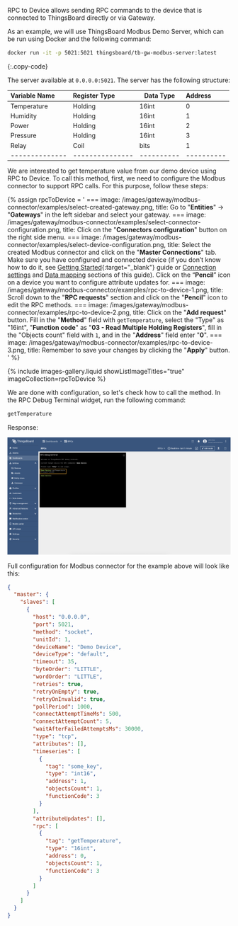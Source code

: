 RPC to Device allows sending RPC commands to the device that is connected to ThingsBoard directly 
or via Gateway.

As an example, we will use ThingsBoard Modbus Demo Server, which can be run using Docker and the following command:

```bash
docker run -it -p 5021:5021 thingsboard/tb-gw-modbus-server:latest
```
{:.copy-code}

The server available at `0.0.0.0:5021`. The server has the following structure:

| Variable Name  | Register Type   | Data Type  | Address    |
|:---------------|:----------------|------------|:-----------|
| Temperature    | Holding         | 16int      | 0          |
| Humidity       | Holding         | 16int      | 1          |
| Power          | Holding         | 16int      | 2          |
| Pressure       | Holding         | 16int      | 3          |
| Relay          | Coil            | bits       | 1          |
| -------------- | --------------- | ---------- | ---------- |

We are interested to get temperature value from our demo device using RPC to Device.
To call this method, first, we need to configure the Modbus connector to support RPC calls. For this purpose, follow
these steps:

{% assign rpcToDevice = '
    ===
        image: /images/gateway/modbus-connector/examples/select-created-gateway.png,
        title: Go to "**Entities**" → "**Gateways**" in the left sidebar and select your gateway.
    ===
        image: /images/gateway/modbus-connector/examples/select-connector-configuration.png,
        title: Click on the "**Connectors configuration**" button on the right side menu.
    ===
        image: /images/gateway/modbus-connector/examples/select-device-configuration.png,
        title: Select the created Modbus connector and click on the "**Master Connections**" tab. Make sure you have configured and connected device (if you don’t know how to do it, see [Getting Started](/docs/iot-gateway/getting-started/?connectorsCreation=modbus){:target="_blank"} guide or [Connection settings](/docs/iot-gateway/config/modbus/#connection-settings) and [Data mapping](/docs/iot-gateway/config/modbus/#data-mapping) sections of this guide). Click on the “**Pencil**” icon on a device you want to configure attribute updates for.
    ===
        image: /images/gateway/modbus-connector/examples/rpc-to-device-1.png,
        title: Scroll down to the "**RPC requests**" section and click on the "**Pencil**" icon to edit the RPC methods.
    ===
        image: /images/gateway/modbus-connector/examples/rpc-to-device-2.png,
        title: Click on the "**Add request**" button. Fill in the "**Method**" field with `getTemperature`, select the "Type" as "16int", "**Function code**" as "**03 - Read Multiple Holding Registers**", fill in the "Objects count" field with `1`, and in the "**Address**" field enter "**0**".
    ===
        image: /images/gateway/modbus-connector/examples/rpc-to-device-3.png,
        title: Remember to save your changes by clicking the "**Apply**" button.
'
%}

{% include images-gallery.liquid showListImageTitles="true" imageCollection=rpcToDevice %}

We are done with configuration, so let's check how to call the method. In the RPC Debug Terminal widget, run the 
following command:

```bash
getTemperature
```

Response:

![image](/images/gateway/modbus-connector/examples/rpc-to-device-4.png)

Full configuration for Modbus connector for the example above will look like this:

```json
{
  "master": {
    "slaves": [
      {
        "host": "0.0.0.0",
        "port": 5021,
        "method": "socket",
        "unitId": 1,
        "deviceName": "Demo Device",
        "deviceType": "default",
        "timeout": 35,
        "byteOrder": "LITTLE",
        "wordOrder": "LITTLE",
        "retries": true,
        "retryOnEmpty": true,
        "retryOnInvalid": true,
        "pollPeriod": 1000,
        "connectAttemptTimeMs": 500,
        "connectAttemptCount": 5,
        "waitAfterFailedAttemptsMs": 30000,
        "type": "tcp",
        "attributes": [],
        "timeseries": [
          {
            "tag": "some_key",
            "type": "int16",
            "address": 1,
            "objectsCount": 1,
            "functionCode": 3
          }
        ],
        "attributeUpdates": [],
        "rpc": [
          {
            "tag": "getTemperature",
            "type": "16int",
            "address": 0,
            "objectsCount": 1,
            "functionCode": 3
          }
        ]
      }
    ]
  }
}
```

